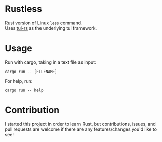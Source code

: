 # Rustless
Rust version of Linux `less` command.  
Uses [tui-rs](https://github.com/fdehau/tui-rs) as the underlying tui framework. 

# Usage
Run with cargo, taking in a text file as input:
```
cargo run -- [FILENAME]
```
For help, run:
```
cargo run -- help
```

# Contribution
I started this project in order to learn Rust, but contributions, issues, and pull requests are welcome if there are any features/changes you'd like to see!
